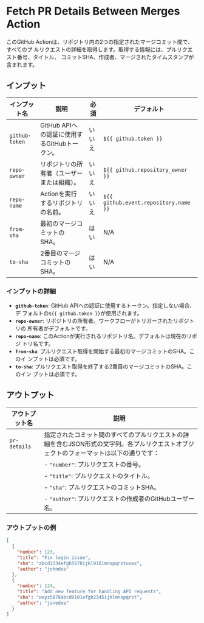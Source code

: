 # Fetch PR Details Between Merges Action

このGitHub Actionは、リポジトリ内の2つの指定されたマージコミット間で、すべてのプ
ルリクエストの詳細を取得します。取得する情報には、プルリクエスト番号、タイトル、
コミットSHA、作成者、マージされたタイムスタンプが含まれます。

## インプット

| インプット名   | 説明                                         | 必須   | デフォルト                            |
| -------------- | -------------------------------------------- | ------ | ------------------------------------- |
| `github-token` | GitHub APIへの認証に使用するGitHubトークン。 | いいえ | `${{ github.token }}`                 |
| `repo-owner`   | リポジトリの所有者（ユーザーまたは組織）。   | いいえ | `${{ github.repository_owner }}`      |
| `repo-name`    | Actionを実行するリポジトリの名前。           | いいえ | `${{ github.event.repository.name }}` |
| `from-sha`     | 最初のマージコミットのSHA。                  | はい   | N/A                                   |
| `to-sha`       | 2番目のマージコミットのSHA。                 | はい   | N/A                                   |

### インプットの詳細

- **`github-token`**: GitHub APIへの認証に使用するトークン。指定しない場合、デ
  フォルトの`${{ github.token }}`が使用されます。
- **`repo-owner`**: リポジトリの所有者。ワークフローがトリガーされたリポジトリの
  所有者がデフォルトです。
- **`repo-name`**: このActionが実行されるリポジトリ名。デフォルトは現在のリポジ
  トリ名です。
- **`from-sha`**: プルリクエスト取得を開始する最初のマージコミットのSHA。このイ
  ンプットは必須です。
- **`to-sha`**: プルリクエスト取得を終了する2番目のマージコミットのSHA。このイン
  プットは必須です。

## アウトプット

| アウトプット名 | 説明                                                                                                                                   |
| -------------- | -------------------------------------------------------------------------------------------------------------------------------------- |
| `pr-details`   | 指定されたコミット間のすべてのプルリクエストの詳細を含むJSON形式の文字列。各プルリクエストオブジェクトのフォーマットは以下の通りです： |
|                | - `"number"`: プルリクエストの番号。                                                                                                   |
|                | - `"title"`: プルリクエストのタイトル。                                                                                                |
|                | - `"sha"`: プルリクエストのコミットSHA。                                                                                               |
|                | - `"author"`: プルリクエストの作成者のGitHubユーザー名。                                                                               |

### アウトプットの例

```json
[
  {
    "number": 123,
    "title": "Fix login issue",
    "sha": "abcd1234efgh5678ijkl9101mnopqrstuvwx",
    "author": "johndoe"
  },
  {
    "number": 124,
    "title": "Add new feature for handling API requests",
    "sha": "wxyz5678abcd9101efgh2345ijklmnopqrst",
    "author": "janedoe"
  }
]
```
